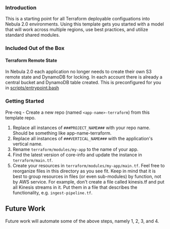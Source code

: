 ### Introduction
This is a starting point for all Terraform deployable configuations into Nebula 2.0 environments. Using this template gets you started with a model that will work across multiple regions, use best practices, and utilize standard shared modules.

### Included Out of the Box

#### Terraform Remote State
In Nebula 2.0 each application no longer needs to create their own S3 remote state and DynamoDB for locking. In each account there is already a central bucket and DynamoDB table created. This is preconfigured for you in [scripts/entrypoint.bash](scripts/entrypoint.bash)

### Getting Started
Pre-req - Create a new repo (named `<app-name>-terraform`) from this template repo.

1) Replace all instances of `###PROJECT_NAME###` with your repo name. Should be something like app-name-terraform.
2) Replace all instances of `###VERTICAL_NAME###` with the application's vertical name.
3) Rename `terraform/modules/my-app` to the name of your app.
4) Find the latest version of core-info and update the instance in `terraform/main.tf`.
5) Create your resources in `terraform/modules/my-app/main.tf`. Feel free to reorganize files in this directory as you see fit. Keep in mind that it is best to group resources in files (or even sub-modules) by function, not by AWS service. For example, don't create a file called kinesis.tf and put all Kinesis streams in it. Put them in a file that describes the functionality, e.g. `ingest-pipeline.tf`.

## Future Work
Future work will automate some of the above steps, namely 1, 2, 3, and 4.
